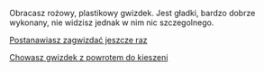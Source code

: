 Obracasz rożowy, plastikowy gwizdek. Jest gładki, bardzo dobrze wykonany, nie widzisz jednak w nim nic szczegolnego.

[Postanawiasz zagwizdać jeszcze raz](zagwizdaj/zagwizdaj.md)

[Chowasz gwizdek z powrotem do kieszeni](gwizdekdokieszeni/gwizdekdokieszeni.md)

